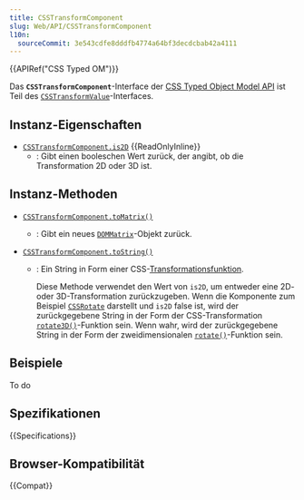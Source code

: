 ```yaml
---
title: CSSTransformComponent
slug: Web/API/CSSTransformComponent
l10n:
  sourceCommit: 3e543cdfe8dddfb4774a64bf3decdcbab42a4111
---
```


{{APIRef("CSS Typed OM")}}

Das **`CSSTransformComponent`**-Interface der [CSS Typed Object Model API](/de/docs/Web/API/CSS_Object_Model) ist Teil des [`CSSTransformValue`](/de/docs/Web/API/CSSTransformValue)-Interfaces.

## Instanz-Eigenschaften

- [`CSSTransformComponent.is2D`](/de/docs/Web/API/CSSTransformComponent/is2D) {{ReadOnlyInline}}
  - : Gibt einen booleschen Wert zurück, der angibt, ob die Transformation 2D oder 3D ist.

## Instanz-Methoden

- [`CSSTransformComponent.toMatrix()`](/de/docs/Web/API/CSSTransformComponent/toMatrix)
  - : Gibt ein neues [`DOMMatrix`](/de/docs/Web/API/DOMMatrix)-Objekt zurück.
- [`CSSTransformComponent.toString()`](/de/docs/Web/API/CSSTransformComponent/toString)

  - : Ein String in Form einer CSS-[Transformationsfunktion](/de/docs/Web/CSS/transform-function).

    Diese Methode verwendet den Wert von `is2D`, um entweder eine 2D- oder 3D-Transformation zurückzugeben. Wenn die Komponente zum Beispiel [`CSSRotate`](/de/docs/Web/API/CSSRotate) darstellt und `is2D` false ist, wird der zurückgegebene String in der Form der CSS-Transformation [`rotate3D()`](/de/docs/Web/CSS/transform-function/rotate3d)-Funktion sein. Wenn wahr, wird der zurückgegebene String in der Form der zweidimensionalen [`rotate()`](/de/docs/Web/CSS/transform-function/rotate)-Funktion sein.

## Beispiele

To do

## Spezifikationen

{{Specifications}}

## Browser-Kompatibilität

{{Compat}}
